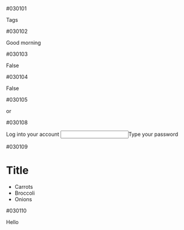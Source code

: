 #030101

Tags

#030102

<p>Good morning</p>

#030103

False

#030104

False

#030105

<html> or <!DOCTYPE html>

#030108

<head></head>
<body>
    <label>Log into your account</label>
    <input type="password">Type your password
</body>

#030109

<h1>Title</h1>
<ul>
<li>Carrots</li>
<li>Broccoli</li>
<li>Onions</li>
</ul>

#030110

<!--<body> -->
  <body>
    <p>Hello</p>
  </body>
<!--</body> -->
